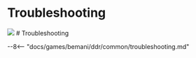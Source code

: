 # Troubleshooting
<img class="header-logo" src="/img/bemani/ddr/a20/logo.png">
# Troubleshooting

--8<-- "docs/games/bemani/ddr/common/troubleshooting.md"
